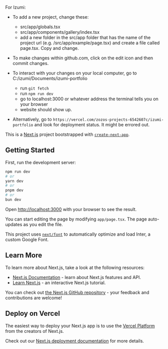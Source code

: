 For Izumi:

- To add a new project, change these:
    - src/app/globals.tsx
    - src/app/components/gallery/index.tsx
    - add a new folder in the src/app folder that has the name of the project url (e.g. /src/app/example/page.tsx) and create a file called page.tsx. Copy and change.
- To make changes within github.com, click on the edit icon and then commit changes.

- To interact with your changes on your local computer, go to C:/izumi/Documents/izumi-portfolio
  - run `git fetch`
  - run `npm run dev`
  - go to localhost:3000 or whatever address the terminal tells you on your browser
  - website should show up.

- Alternatively, go to `https://vercel.com/zozos-projects-6542607c/izumi-portfolio` and look for deployment status. It might be errored out. 

This is a [Next.js](https://nextjs.org/) project bootstrapped with [`create-next-app`](https://github.com/vercel/next.js/tree/canary/packages/create-next-app).

## Getting Started

First, run the development server:

```bash
npm run dev
# or
yarn dev
# or
pnpm dev
# or
bun dev
```

Open [http://localhost:3000](http://localhost:3000) with your browser to see the result.

You can start editing the page by modifying `app/page.tsx`. The page auto-updates as you edit the file.

This project uses [`next/font`](https://nextjs.org/docs/basic-features/font-optimization) to automatically optimize and load Inter, a custom Google Font.

## Learn More

To learn more about Next.js, take a look at the following resources:

- [Next.js Documentation](https://nextjs.org/docs) - learn about Next.js features and API.
- [Learn Next.js](https://nextjs.org/learn) - an interactive Next.js tutorial.

You can check out [the Next.js GitHub repository](https://github.com/vercel/next.js/) - your feedback and contributions are welcome!

## Deploy on Vercel

The easiest way to deploy your Next.js app is to use the [Vercel Platform](https://vercel.com/new?utm_medium=default-template&filter=next.js&utm_source=create-next-app&utm_campaign=create-next-app-readme) from the creators of Next.js.

Check out our [Next.js deployment documentation](https://nextjs.org/docs/deployment) for more details.
